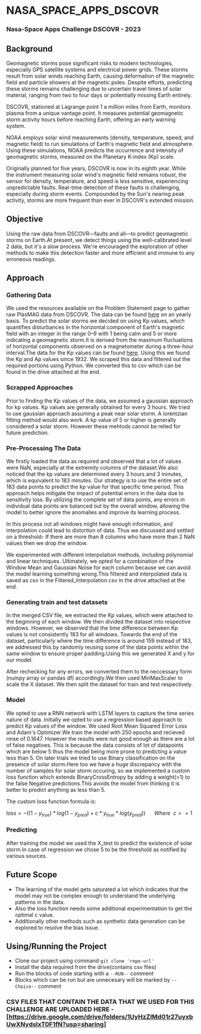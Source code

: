 # NASA_SPACE_APPS_DSCOVR
### Nasa-Space Apps Challenge DSCOVR - 2023
## Background
Geomagnetic storms pose significant risks to modern technologies, especially GPS satellite systems and electrical power grids. These storms result from solar winds reaching Earth, causing deformation of the magnetic field and particle showers at the magnetic poles. Despite efforts, predicting these storms remains challenging due to uncertain travel times of solar material, ranging from two to four days or potentially missing Earth entirely.

DSCOVR, stationed at Lagrange point 1 a million miles from Earth, monitors plasma from a unique vantage point. It measures potential geomagnetic storm activity hours before reaching Earth, offering an early warning system.

NOAA employs solar wind measurements (density, temperature, speed, and magnetic field) to run simulations of Earth's magnetic field and atmosphere. Using these simulations, NOAA predicts the occurrence and intensity of geomagnetic storms, measured on the Planetary K-index (Kp) scale.

Originally planned for five years, DSCOVR is now in its eighth year. While the instrument measuring solar wind's magnetic field remains robust, the sensor for density, temperature, and speed is less sensitive, experiencing unpredictable faults. Real-time detection of these faults is challenging, especially during storm events. Compounded by the Sun's nearing peak activity, storms are more frequent than ever in DSCOVR's extended mission.

## Objective
Using the raw data from DSCOVR—faults and all—to predict geomagnetic storms on Earth.At present, we detect things using the well-calibrated level 2 data, but it's a slow process. We're encouraged the exploration of other methods to make this detection faster and more efficient and immune to any erroneous readings.

## Approach
### Gathering Data
We used the resources available on the Problem Statement page to gather raw PlasMAG data from DSCOVR. The data can be found [here](https://www.spaceappschallenge.org/develop-the-oracle-of-dscovr-experimental-data-repository/) on an yearly basis.
To predict the solar storms we decided on using Kp values, which quantifies disturbances in the horizontal component of Earth's magnetic field with an integer in the range 0–9 with 1 being calm and 5 or more indicating a geomagnetic storm.It is derived from the maximum fluctuations of horizontal components observed on a magnetometer during a three-hour interval.The data for the Kp values can be found [here](https://www.gfz-potsdam.de/en/section/geomagnetism/data-products-services/geomagnetic-kp-index). 
Using this we found the Kp and Ap values since 1932. We scraped this data and filtered out the required portions using Python. We converted this to csv which can be found in the drive attached at the end.
### Scrapped Approaches
Prior to finding the Kp values of the data, we assumed a gaussian approach for kp values. Kp values are generally obtained for every 3 hours. We tried to use gaussian approach assuming a peak near solar storm. A lorentzian fitting method would also work. A kp value of 5 or higher is generally considered a solar storm. However these mehtods cannot be relied for future prediction. 
### Pre-Processing The Data
We firstly loaded the data as required and observed that a lot of values were NaN, especially at the extremity columns of the dataset.We also noticed that the kp values are determined every 3 hours and 3 minutes, which is equivalent to 183 minutes. Our strategy is to use the entire set of 183 data points to predict the kp value for that specific time period. This approach helps mitigate the impact of potential errors in the data due to sensitivity loss. By utilizing the complete set of data points, any errors in individual data points are balanced out by the overall window, allowing the model to better ignore the anomalies and improve its learning process.

In this process not all windows might have enough information, and interpolation could lead to distortion of data. Thus we discussed and settled on a threshold- If there are more than 8 columns who have more than 2 NaN values then we drop the window.


We experimented with different interpolation methods, including polynomial and linear techniques. Ultimately, we opted for a combination of the Window Mean and Gaussian Noise for each column because we can avoid the model learning something wrong.This filtered and interpolated data is saved as csv in the Filtered_Interpolation.csv in the drive attached at the end.
### Generating train and test datasets
In the merged CSV file, we extracted the Kp values, which were attached to the beginning of each window. We then divided the dataset into respective windows. However, we observed that the time difference between Kp values is not consistently 183 for all windows. Towards the end of the dataset, particularly where the time difference is around 159 instead of 183, we addressed this by randomly reusing some of the data points within the same window to ensure proper padding.Using this we generated X and y for our model.

After rechecking for any errors, we converted them to the neccessary form (numpy array or pandas df) accordingly.We then used MinMaxScaler to scale the X dataset. We then split the dataset for train and test respectively.
### Model 
We opted to use a RNN network with LSTM layers to capture the time series nature of data.
Initially we opted to use a regression based approach to predict Kp values of the window.
We used Root Mean Squared Error Loss and Adam's Optimizer.We train the model with 250 epochs and recieved rmse of 0.1647. However the results were not good enough as there are a lot of false negatives. This is because the data consists of lot of datapoints which are below 5 thus the model being more prone to predicting a value less than 5.
On later trials we tried to use Binary classification on the presence of solar storm.Here too we have a huge discrepancy with the number of samples for solar storm occuring, so we implemented a custom loss function which extends BinaryCrossEntropy by adding a weight(>1) to the false Negative predictions.This avoids the model from thinking it is better to predict anything as less than 5.

The custom loss function formula is:

$``loss=-((1-y_{true})*log(1-y_{pred})+ c*y_{true}*log(y_{pred})) \:\:\:\:\:\:  Where \:\: c>=1``$


### Predicting 
After training the model we used the X_test to predict the existence of solar storm.In case of regression we chose 5 to be the threshold as notified by various sources.

## Future Scope
- The learning of the model gets saturated a lot which indicates that the model may not be complex enough to understand the underlying patterns in the data.
- Also the loss function needs some additional experimentation to get the optimal c value.
- Additionally other methods such as synthetic data generation can be explored to resolve the bias issue.

## Using/Running the Project
- Clone our project using command 
`git clone 'repo-url'`
- Install the data required from the drive(contains csv files)
- Run the blocks of code starting with a `--RUN--` comment
- Blocks which can be run but are unnecesary will be marked by `--Choice--` comment
### CSV FILES THAT CONTAIN THE DATA THAT WE USED FOR THIS CHALLENGE ARE UPLOADED HERE - [https://drive.google.com/drive/folders/1UyHzZlMd01r27uyxbUwXNydsIxT0F1fN?usp=sharing]
